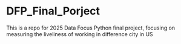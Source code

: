 # DFP_Final_Porject
This is a repo for 2025 Data Focus Python final project, focusing on measuring the liveliness of working in difference city in US
